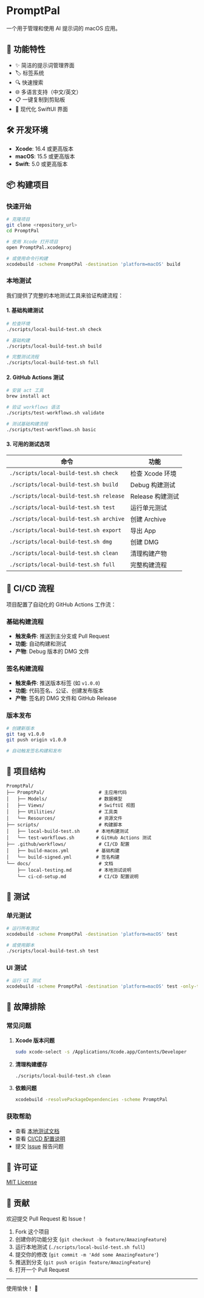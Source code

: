 # PromptPal

一个用于管理和使用 AI 提示词的 macOS 应用。

## 🚀 功能特性

- ✨ 简洁的提示词管理界面
- 🏷️ 标签系统
- 🔍 快速搜索
- 🌐 多语言支持（中文/英文）
- 📋 一键复制到剪贴板
- 🎨 现代化 SwiftUI 界面

## 🛠️ 开发环境

- **Xcode**: 16.4 或更高版本
- **macOS**: 15.5 或更高版本
- **Swift**: 5.0 或更高版本

## 📦 构建项目

### 快速开始

```bash
# 克隆项目
git clone <repository_url>
cd PromptPal

# 使用 Xcode 打开项目
open PromptPal.xcodeproj

# 或使用命令行构建
xcodebuild -scheme PromptPal -destination 'platform=macOS' build
```

### 本地测试

我们提供了完整的本地测试工具来验证构建流程：

#### 1. 基础构建测试

```bash
# 检查环境
./scripts/local-build-test.sh check

# 基础构建
./scripts/local-build-test.sh build

# 完整测试流程
./scripts/local-build-test.sh full
```

#### 2. GitHub Actions 测试

```bash
# 安装 act 工具
brew install act

# 验证 workflows 语法
./scripts/test-workflows.sh validate

# 测试基础构建流程
./scripts/test-workflows.sh basic
```

#### 3. 可用的测试选项

| 命令 | 功能 |
|-----|------|
| `./scripts/local-build-test.sh check` | 检查 Xcode 环境 |
| `./scripts/local-build-test.sh build` | Debug 构建测试 |
| `./scripts/local-build-test.sh release` | Release 构建测试 |
| `./scripts/local-build-test.sh test` | 运行单元测试 |
| `./scripts/local-build-test.sh archive` | 创建 Archive |
| `./scripts/local-build-test.sh export` | 导出 App |
| `./scripts/local-build-test.sh dmg` | 创建 DMG |
| `./scripts/local-build-test.sh clean` | 清理构建产物 |
| `./scripts/local-build-test.sh full` | 完整构建流程 |

## 🔄 CI/CD 流程

项目配置了自动化的 GitHub Actions 工作流：

### 基础构建流程

- **触发条件**: 推送到主分支或 Pull Request
- **功能**: 自动构建和测试
- **产物**: Debug 版本的 DMG 文件

### 签名构建流程

- **触发条件**: 推送版本标签 (如 `v1.0.0`)
- **功能**: 代码签名、公证、创建发布版本
- **产物**: 签名的 DMG 文件和 GitHub Release

### 版本发布

```bash
# 创建新版本
git tag v1.0.0
git push origin v1.0.0

# 自动触发签名构建和发布
```

## 📁 项目结构

```
PromptPal/
├── PromptPal/                    # 主应用代码
│   ├── Models/                   # 数据模型
│   ├── Views/                    # SwiftUI 视图
│   ├── Utilities/                # 工具类
│   └── Resources/                # 资源文件
├── scripts/                      # 构建脚本
│   ├── local-build-test.sh      # 本地构建测试
│   └── test-workflows.sh        # GitHub Actions 测试
├── .github/workflows/            # CI/CD 配置
│   ├── build-macos.yml          # 基础构建
│   └── build-signed.yml         # 签名构建
└── docs/                         # 文档
    ├── local-testing.md          # 本地测试说明
    └── ci-cd-setup.md            # CI/CD 配置说明
```

## 🧪 测试

### 单元测试

```bash
# 运行所有测试
xcodebuild -scheme PromptPal -destination 'platform=macOS' test

# 或使用脚本
./scripts/local-build-test.sh test
```

### UI 测试

```bash
# 运行 UI 测试
xcodebuild -scheme PromptPal -destination 'platform=macOS' test -only-testing:PromptPalUITests
```

## 🐛 故障排除

### 常见问题

1. **Xcode 版本问题**
   ```bash
   sudo xcode-select -s /Applications/Xcode.app/Contents/Developer
   ```

2. **清理构建缓存**
   ```bash
   ./scripts/local-build-test.sh clean
   ```

3. **依赖问题**
   ```bash
   xcodebuild -resolvePackageDependencies -scheme PromptPal
   ```

### 获取帮助

- 查看 [本地测试文档](docs/local-testing.md)
- 查看 [CI/CD 配置说明](docs/ci-cd-setup.md)
- 提交 [Issue](../../issues) 报告问题

## 📝 许可证

[MIT License](LICENSE)

## 🤝 贡献

欢迎提交 Pull Request 和 Issue！

1. Fork 这个项目
2. 创建你的功能分支 (`git checkout -b feature/AmazingFeature`)
3. 运行本地测试 (`./scripts/local-build-test.sh full`)
4. 提交你的修改 (`git commit -m 'Add some AmazingFeature'`)
5. 推送到分支 (`git push origin feature/AmazingFeature`)
6. 打开一个 Pull Request

---

使用愉快！ 🎉 